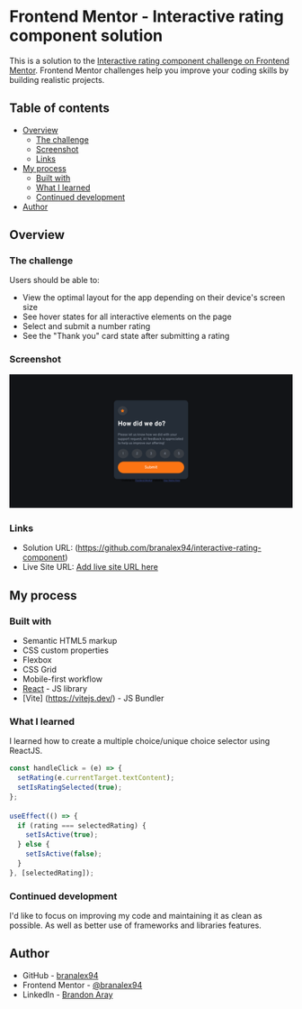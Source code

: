 # Frontend Mentor - Interactive rating component solution

This is a solution to the [Interactive rating component challenge on Frontend Mentor](https://www.frontendmentor.io/challenges/interactive-rating-component-koxpeBUmI). Frontend Mentor challenges help you improve your coding skills by building realistic projects.

## Table of contents

- [Overview](#overview)
  - [The challenge](#the-challenge)
  - [Screenshot](#screenshot)
  - [Links](#links)
- [My process](#my-process)
  - [Built with](#built-with)
  - [What I learned](#what-i-learned)
  - [Continued development](#continued-development)
- [Author](#author)

## Overview

### The challenge

Users should be able to:

- View the optimal layout for the app depending on their device's screen size
- See hover states for all interactive elements on the page
- Select and submit a number rating
- See the "Thank you" card state after submitting a rating

### Screenshot

![Finished Challenge!](./interactive-rating-component-finished.png)

### Links

- Solution URL: (https://github.com/branalex94/interactive-rating-component)
- Live Site URL: [Add live site URL here](https://your-live-site-url.com)

## My process

### Built with

- Semantic HTML5 markup
- CSS custom properties
- Flexbox
- CSS Grid
- Mobile-first workflow
- [React](https://reactjs.org/) - JS library
- [Vite] (https://vitejs.dev/) - JS Bundler

### What I learned

I learned how to create a multiple choice/unique choice selector using ReactJS.

```js
const handleClick = (e) => {
  setRating(e.currentTarget.textContent);
  setIsRatingSelected(true);
};

useEffect(() => {
  if (rating === selectedRating) {
    setIsActive(true);
  } else {
    setIsActive(false);
  }
}, [selectedRating]);
```

### Continued development

I'd like to focus on improving my code and maintaining it as clean as possible. As well as better use of frameworks and libraries features.

## Author

- GitHub - [branalex94](https://github.com/branalex94)
- Frontend Mentor - [@branalex94](https://www.frontendmentor.io/profile/branalex94)
- LinkedIn - [Brandon Aray](https://www.linkedin.com/in/brandon-aray-269b63230/)
